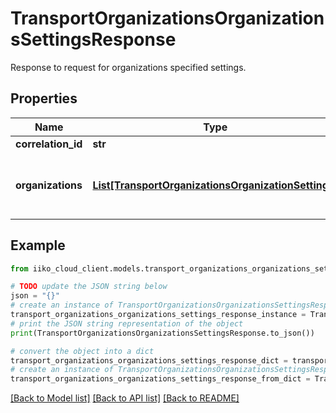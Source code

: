 # TransportOrganizationsOrganizationsSettingsResponse

Response to request for organizations specified settings.

## Properties

Name | Type | Description | Notes
------------ | ------------- | ------------- | -------------
**correlation_id** | **str** | Operation ID. | 
**organizations** | [**List[TransportOrganizationsOrganizationSettings]**](TransportOrganizationsOrganizationSettings.md) | List of organizations with specified settings. | 

## Example

```python
from iiko_cloud_client.models.transport_organizations_organizations_settings_response import TransportOrganizationsOrganizationsSettingsResponse

# TODO update the JSON string below
json = "{}"
# create an instance of TransportOrganizationsOrganizationsSettingsResponse from a JSON string
transport_organizations_organizations_settings_response_instance = TransportOrganizationsOrganizationsSettingsResponse.from_json(json)
# print the JSON string representation of the object
print(TransportOrganizationsOrganizationsSettingsResponse.to_json())

# convert the object into a dict
transport_organizations_organizations_settings_response_dict = transport_organizations_organizations_settings_response_instance.to_dict()
# create an instance of TransportOrganizationsOrganizationsSettingsResponse from a dict
transport_organizations_organizations_settings_response_from_dict = TransportOrganizationsOrganizationsSettingsResponse.from_dict(transport_organizations_organizations_settings_response_dict)
```
[[Back to Model list]](../README.md#documentation-for-models) [[Back to API list]](../README.md#documentation-for-api-endpoints) [[Back to README]](../README.md)


